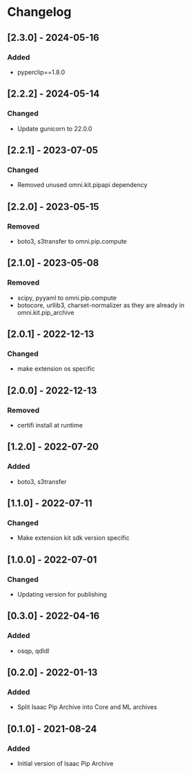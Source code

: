 # Changelog

## [2.3.0] - 2024-05-16
### Added
- pyperclip==1.8.0

## [2.2.2] - 2024-05-14
### Changed
- Update gunicorn to 22.0.0

## [2.2.1] - 2023-07-05
### Changed
- Removed unused omni.kit.pipapi dependency

## [2.2.0] - 2023-05-15
### Removed 
- boto3, s3transfer to omni.pip.compute

## [2.1.0] - 2023-05-08
### Removed
- scipy, pyyaml to omni.pip.compute
- botocore, urllib3, charset-normalizer as they are already in omni.kit.pip_archive

## [2.0.1] - 2022-12-13
### Changed
- make extension os specific

## [2.0.0] - 2022-12-13
### Removed
- certifi install at runtime

## [1.2.0] - 2022-07-20

### Added
- boto3, s3transfer

## [1.1.0] - 2022-07-11

### Changed
- Make extension kit sdk version specific

## [1.0.0] - 2022-07-01

### Changed
- Updating version for publishing

## [0.3.0] - 2022-04-16

### Added
- osqp, qdldl

## [0.2.0] - 2022-01-13

### Added
- Split Isaac Pip Archive into Core and ML archives

## [0.1.0] - 2021-08-24

### Added
- Initial version of Isaac Pip Archive
